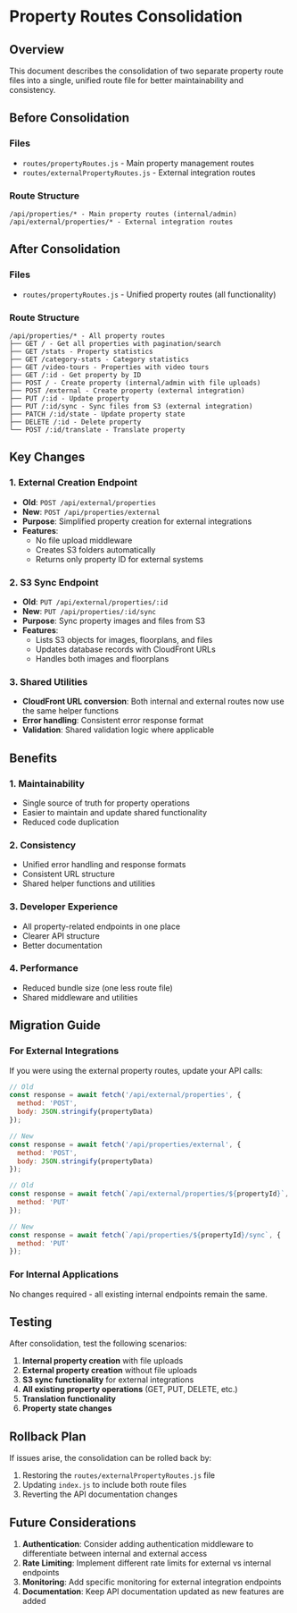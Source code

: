 # Property Routes Consolidation

## Overview
This document describes the consolidation of two separate property route files into a single, unified route file for better maintainability and consistency.

## Before Consolidation

### Files
- `routes/propertyRoutes.js` - Main property management routes
- `routes/externalPropertyRoutes.js` - External integration routes

### Route Structure
```
/api/properties/* - Main property routes (internal/admin)
/api/external/properties/* - External integration routes
```

## After Consolidation

### Files
- `routes/propertyRoutes.js` - Unified property routes (all functionality)

### Route Structure
```
/api/properties/* - All property routes
├── GET / - Get all properties with pagination/search
├── GET /stats - Property statistics
├── GET /category-stats - Category statistics
├── GET /video-tours - Properties with video tours
├── GET /:id - Get property by ID
├── POST / - Create property (internal/admin with file uploads)
├── POST /external - Create property (external integration)
├── PUT /:id - Update property
├── PUT /:id/sync - Sync files from S3 (external integration)
├── PATCH /:id/state - Update property state
├── DELETE /:id - Delete property
└── POST /:id/translate - Translate property
```

## Key Changes

### 1. External Creation Endpoint
- **Old**: `POST /api/external/properties`
- **New**: `POST /api/properties/external`
- **Purpose**: Simplified property creation for external integrations
- **Features**: 
  - No file upload middleware
  - Creates S3 folders automatically
  - Returns only property ID for external systems

### 2. S3 Sync Endpoint
- **Old**: `PUT /api/external/properties/:id`
- **New**: `PUT /api/properties/:id/sync`
- **Purpose**: Sync property images and files from S3
- **Features**:
  - Lists S3 objects for images, floorplans, and files
  - Updates database records with CloudFront URLs
  - Handles both images and floorplans

### 3. Shared Utilities
- **CloudFront URL conversion**: Both internal and external routes now use the same helper functions
- **Error handling**: Consistent error response format
- **Validation**: Shared validation logic where applicable

## Benefits

### 1. Maintainability
- Single source of truth for property operations
- Easier to maintain and update shared functionality
- Reduced code duplication

### 2. Consistency
- Unified error handling and response formats
- Consistent URL structure
- Shared helper functions and utilities

### 3. Developer Experience
- All property-related endpoints in one place
- Clearer API structure
- Better documentation

### 4. Performance
- Reduced bundle size (one less route file)
- Shared middleware and utilities

## Migration Guide

### For External Integrations
If you were using the external property routes, update your API calls:

```javascript
// Old
const response = await fetch('/api/external/properties', {
  method: 'POST',
  body: JSON.stringify(propertyData)
});

// New
const response = await fetch('/api/properties/external', {
  method: 'POST',
  body: JSON.stringify(propertyData)
});
```

```javascript
// Old
const response = await fetch(`/api/external/properties/${propertyId}`, {
  method: 'PUT'
});

// New
const response = await fetch(`/api/properties/${propertyId}/sync`, {
  method: 'PUT'
});
```

### For Internal Applications
No changes required - all existing internal endpoints remain the same.

## Testing

After consolidation, test the following scenarios:

1. **Internal property creation** with file uploads
2. **External property creation** without file uploads
3. **S3 sync functionality** for external integrations
4. **All existing property operations** (GET, PUT, DELETE, etc.)
5. **Translation functionality**
6. **Property state changes**

## Rollback Plan

If issues arise, the consolidation can be rolled back by:

1. Restoring the `routes/externalPropertyRoutes.js` file
2. Updating `index.js` to include both route files
3. Reverting the API documentation changes

## Future Considerations

1. **Authentication**: Consider adding authentication middleware to differentiate between internal and external access
2. **Rate Limiting**: Implement different rate limits for external vs internal endpoints
3. **Monitoring**: Add specific monitoring for external integration endpoints
4. **Documentation**: Keep API documentation updated as new features are added 